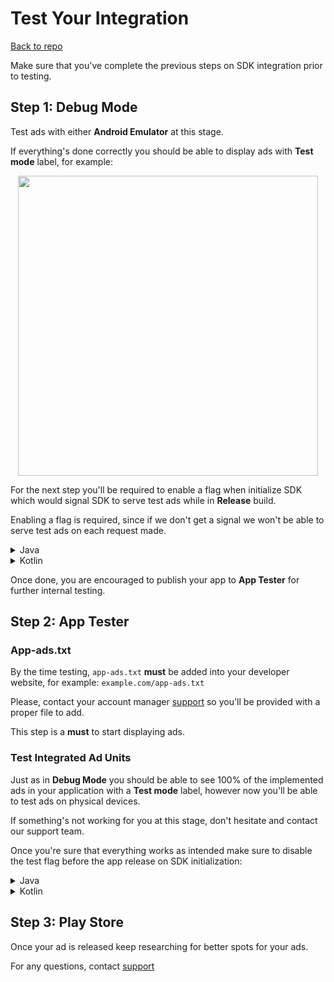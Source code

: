 # Test Your Integration
[Back to repo](https://github.com/nextmillenniummedia/next-sdk-android-example/tree/main)

Make sure that you've complete the previous steps on SDK integration prior to testing.

## Step 1: Debug Mode

Test ads with either **Android Emulator** at this stage.

If everything's done correctly you should be able to display ads with **Test mode** label, for
example:

<p align="center">
<img src="https://github.com/nextmillenniummedia/next-sdk-android-example/blob/main/docs/assets/test_ads.jpeg" height="480">
</p>

For the next step you'll be required to enable a flag when initialize SDK which would signal SDK to
serve test ads while in **Release** build.

Enabling a flag is required, since if we don't get a signal we won't be able to serve test ads on
each request made.

<details>
<summary>Java</summary>

```java
public class App extends Application {
    @Override
    public void onCreate() {
        super.onCreate();
        NextSdk.initialize(this, true);
        // or with init callback if you want to get info about initialization status
        NextSdk.initialize(this, true, initializationStatus -> {
            Log.d("APP", initializationStatus.toString());
        });
    }
}
```

</details>


<details>
<summary>Kotlin</summary>

```Kotlin
class App : Application() {

    override fun onCreate() {
        super.onCreate()
        NextSdk.initialize(this, true)
        // or with init callback if you want to get info about initialization status
        NextSdk.initialize(this, true) {
            it?.let { Log.d("APP", it.toString()) }
        }
    }
}
```

</details>

Once done, you are encouraged to publish your app to **App Tester** for further internal testing.

## Step 2: App Tester

### App-ads.txt

By the time testing, `app-ads.txt` **must** be added into your developer website, for
example: `example.com/app-ads.txt`

Please, contact your account manager [support](support@nextmillennium.io) so you'll be provided with
a proper file to add.

This step is a **must** to start displaying ads.

### Test Integrated Ad Units

Just as in **Debug Mode** you should be able to see 100% of the implemented ads in your application
with a **Test mode** label, however now you'll be able to test ads on physical devices.

If something's not working for you at this stage, don't hesitate and contact our support team.

Once you're sure that everything works as intended make sure to disable the test flag before the app
release on SDK initialization:

<details>
<summary>Java</summary>

```java
public class App extends Application {
    @Override
    public void onCreate() {
        super.onCreate();
        NextSdk.initialize(this);
        // or with init callback if you want to get info about initialization status
        NextSdk.initialize(this, initializationStatus -> {
            Log.d("APP", initializationStatus.toString());
        });
    }
}
```

</details>

<details>
<summary>Kotlin</summary>

```Kotlin
class App : Application() {

    override fun onCreate() {
        super.onCreate()
        NextSdk.initialize(this)
        // or with init callback if you want to get info about initialization status
        NextSdk.initialize(this) {
            it?.let { Log.d("APP", it.toString()) }
        }
    }
}
```

</details>

## Step 3: Play Store

Once your ad is released keep researching for better spots for your ads.

For any questions, contact [support](support@nextmillennium.io)

